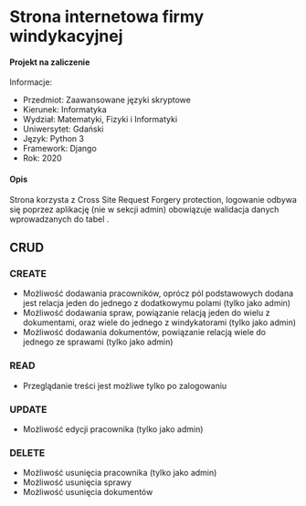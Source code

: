 # Strona internetowa firmy windykacyjnej
#### Projekt na zaliczenie

Informacje:
* Przedmiot:  Zaawansowane języki skryptowe 
* Kierunek: Informatyka
* Wydział: Matematyki, Fizyki i Informatyki
* Uniwersytet: Gdański
* Język: Python 3
* Framework: Django
* Rok: 2020

#### Opis
Strona korzysta z Cross Site Request Forgery protection, logowanie odbywa się poprzez aplikację (nie w sekcji admin)
obowiązuje walidacja danych wprowadzanych do tabel .

## CRUD

### CREATE
* Możliwość dodawania pracowników, oprócz pól podstawowych dodana jest relacja jeden do jednego z dodatkowymu polami (tylko jako admin)
* Możliwość dodawania spraw, powiązanie relacją jeden do wielu z dokumentami, oraz wiele do jednego z windykatorami (tylko jako admin)
* Możliwość dodawania dokumentów, powiązanie relacją wiele do jednego ze sprawami (tylko jako admin)

### READ
* Przeglądanie treści jest możliwe tylko po zalogowaniu 

### UPDATE
* Możliwość edycji pracownika (tylko jako admin)

### DELETE
* Możliwość usunięcia pracownika (tylko jako admin)
* Możliwość usunięcia sprawy 
* Możliwość usunięcia dokumentów

